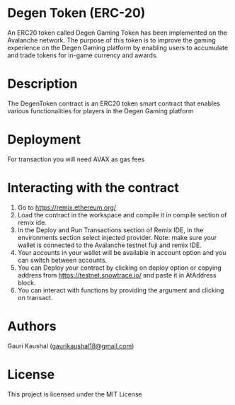 # Degen Token (ERC-20)
An ERC20 token called Degen Gaming Token has been implemented on the Avalanche network.
The purpose of this token is to improve the gaming experience on the Degen Gaming platform by enabling users to accumulate and 
trade tokens for in-game currency and awards.

# Description
The DegenToken contract is an ERC20 token smart contract that enables various functionalities for players in the
Degen Gaming platform

# Deployment
For transaction you will need AVAX as gas fees

# Interacting with the contract
1. Go to https://remix.ethereum.org/
2. Load the contract in the workspace and compile it in compile section of remix ide.
3. In the Deploy and Run Transactions section of Remix IDE, in the environments section select
injected provider.
Note: make sure your wallet is connected to the Avalanche testnet fuji and remix IDE.
4. Your accounts in your wallet will be available in account option and you can switch between accounts.
5. You can Deploy your contract by clicking on deploy option or copying address from https://testnet.snowtrace.io/
and paste it in AtAddress block.
6. You can interact with functions by providing the argument and clicking on transact.

# Authors
Gauri Kaushal (gaurikaushal18@gmail.com)

# License
This project is licensed under the MIT License

